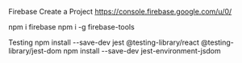 Firebase Create a Project
https://console.firebase.google.com/u/0/

npm i firebase
npm i -g firebase-tools


Testing
npm install --save-dev jest @testing-library/react @testing-library/jest-dom
npm install --save-dev jest-environment-jsdom



